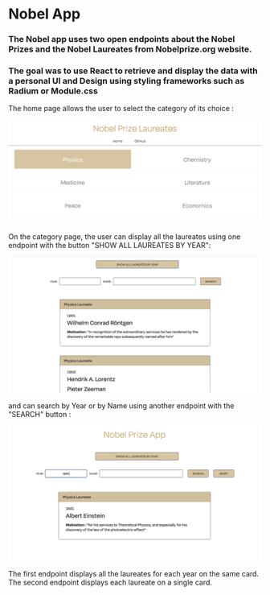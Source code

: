 # Nobel App

### The Nobel app uses two open endpoints about the Nobel Prizes and the Nobel Laureates from Nobelprize.org website. 

### The goal was to use React to retrieve and display the data with a personal UI and Design using styling frameworks such as Radium or Module.css

The home page allows the user to select the category of its choice :

![](assets/home.png)

On the category page, the user can display all the laureates using one endpoint with the button "SHOW ALL LAUREATES BY YEAR":

![](assets/showall.png)

and can search by Year or by Name using another endpoint with the "SEARCH" button :

![](assets/search.png)

The first endpoint displays all the laureates for each year on the same card. 
The second endpoint displays each laureate on a single card. 